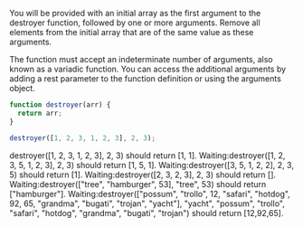 You will be provided with an initial array as the first argument to the
destroyer function, followed by one or more arguments. Remove all elements
from the initial array that are of the same value as these arguments.

The function must accept an indeterminate number of arguments, also known
as a variadic function. You can access the additional arguments by adding a
rest parameter to the function definition or using the arguments object.

```javascript
function destroyer(arr) {
  return arr;
}

destroyer([1, 2, 3, 1, 2, 3], 2, 3);
```

destroyer([1, 2, 3, 1, 2, 3], 2, 3) should return [1, 1].
Waiting:destroyer([1, 2, 3, 5, 1, 2, 3], 2, 3) should return [1, 5, 1].
Waiting:destroyer([3, 5, 1, 2, 2], 2, 3, 5) should return [1].
Waiting:destroyer([2, 3, 2, 3], 2, 3) should return [].
Waiting:destroyer(["tree", "hamburger", 53], "tree", 53) should return ["hamburger"].
Waiting:destroyer(["possum", "trollo", 12, "safari", "hotdog", 92, 65, "grandma", "bugati", "trojan", "yacht"], "yacht", "possum", "trollo", "safari", "hotdog", "grandma", "bugati", "trojan") should return [12,92,65].

